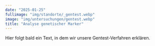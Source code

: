 ```yaml
---
date: "2025-01-25"
fullimage: "img/standorte/_gentest.webp"
image: "img/untersuchungen/gentest.webp"
title: "Analyse genetischer Marker"
---
```


Hier folgt bald ein Text, in dem wir unsere Gentest-Verfahren erklären.
